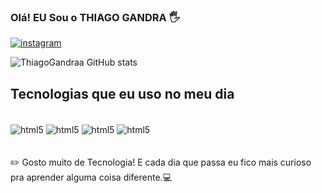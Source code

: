 ### Olá! EU Sou o THIAGO GANDRA 🖐️

[![instagram](https://img.shields.io/badge/Instagram-E4405F?style=for-the-badge&logo=instagram&logoColor=white)](https://instagram.com/Mlk_gandra)

![ThiagoGandraa  GitHub stats](https://github-readme-stats.vercel.app/api?username=ThiagoGandraa&show_icons=true&theme=tokyonight)

## Tecnologias que eu uso no meu dia

<div style="display :inline_block"></br>
 <img align="center" alt="html5" src="https://img.shields.io/badge/HTML5-E34F26?style=for-the-badge&logo=html5&logoColor=white">
 <img align="center" alt="html5" src="https://img.shields.io/badge/CSS3-1572B6?style=for-the-badge&logo=css3&logoColor=white">
 <img align="center" alt="html5" src="https://img.shields.io/badge/JavaScript-F7DF1E?style=for-the-badge&logo=javascript&logoColor=black">
 <img align="center" alt="html5" src="https://img.shields.io/badge/React-20232A?style=for-the-badge&logo=react&logoColor=61DAFB">
 </div>
    <br></br>
 ✏️ Gosto muito de Tecnologia! E cada dia que passa eu fico mais curioso pra aprender alguma coisa diferente.💻
